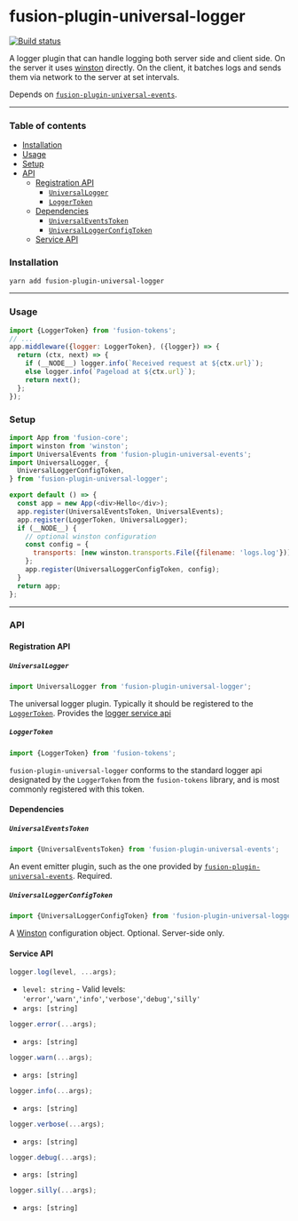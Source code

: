# fusion-plugin-universal-logger

[![Build status](https://badge.buildkite.com/4c8b6bc04b61175d66d26b54b1d88d52e24fecb1b537c54551.svg?branch=master)](https://buildkite.com/uberopensource/fusionjs)

A logger plugin that can handle logging both server side and client side. On the server it uses [winston](https://github.com/winstonjs/winston) directly. On the client, it batches logs and sends them via network to the server at set intervals.

Depends on [`fusion-plugin-universal-events`](https://github.com/fusionjs/fusionjs/tree/master/fusion-plugin-universal-events).

---

### Table of contents

* [Installation](#installation)
* [Usage](#usage)
* [Setup](#setup)
* [API](#api)
  * [Registration API](#registration-api)
    * [`UniversalLogger`](#UniversalLogger)
    * [`LoggerToken`](#loggertoken)
  * [Dependencies](#dependencies)
    * [`UniversalEventsToken`](#universaleventstoken)
    * [`UniversalLoggerConfigToken`](#universalloggerconfigtoken)
  * [Service API](#service-api)

### Installation

```sh
yarn add fusion-plugin-universal-logger
```

---

### Usage

```js
import {LoggerToken} from 'fusion-tokens';
// ...
app.middleware({logger: LoggerToken}, ({logger}) => {
  return (ctx, next) => {
    if (__NODE__) logger.info(`Received request at ${ctx.url}`);
    else logger.info(`Pageload at ${ctx.url}`);
    return next();
  };
});
```

### Setup

```js
import App from 'fusion-core';
import winston from 'winston';
import UniversalEvents from 'fusion-plugin-universal-events';
import UniversalLogger, {
  UniversalLoggerConfigToken,
} from 'fusion-plugin-universal-logger';

export default () => {
  const app = new App(<div>Hello</div>);
  app.register(UniversalEventsToken, UniversalEvents);
  app.register(LoggerToken, UniversalLogger);
  if (__NODE__) {
    // optional winston configuration
    const config = {
      transports: [new winston.transports.File({filename: 'logs.log'})],
    };
    app.register(UniversalLoggerConfigToken, config);
  }
  return app;
};
```

---

### API

#### Registration API

##### `UniversalLogger`

```js
import UniversalLogger from 'fusion-plugin-universal-logger';
```

The universal logger plugin. Typically it should be registered to the [`LoggerToken`](#loggertoken). Provides the [logger service api](#service-api)

##### `LoggerToken`

```js
import {LoggerToken} from 'fusion-tokens';
```

`fusion-plugin-universal-logger` conforms to the standard logger api designated by the `LoggerToken` from the `fusion-tokens` library, and is most commonly registered with this token.

#### Dependencies

##### `UniversalEventsToken`

```js
import {UniversalEventsToken} from 'fusion-plugin-universal-events';
```

An event emitter plugin, such as the one provided by [`fusion-plugin-universal-events`](https://github.com/fusionjs/fusionjs/tree/master/fusion-plugin-universal-events). Required.

##### `UniversalLoggerConfigToken`

```js
import {UniversalLoggerConfigToken} from 'fusion-plugin-universal-logger';
```

A [Winston](https://github.com/winstonjs/winston) configuration object. Optional. Server-side only.

#### Service API

```js
logger.log(level, ...args);
```

* `level: string` - Valid levels: `'error'`,`'warn'`,`'info'`,`'verbose'`,`'debug'`,`'silly'`
* `args: [string]`

```js
logger.error(...args);
```

* `args: [string]`

```js
logger.warn(...args);
```

* `args: [string]`

```js
logger.info(...args);
```

* `args: [string]`

```js
logger.verbose(...args);
```

* `args: [string]`

```js
logger.debug(...args);
```

* `args: [string]`

```js
logger.silly(...args);
```

* `args: [string]`
